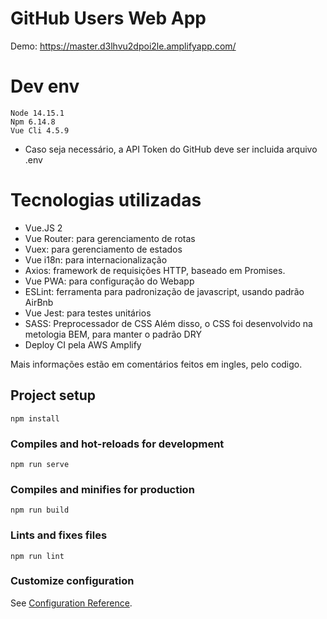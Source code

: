 # GitHub Users Web App

Demo: https://master.d3lhvu2dpoi2le.amplifyapp.com/
# Dev env
```
Node 14.15.1
Npm 6.14.8
Vue Cli 4.5.9

```
- Caso seja necessário, a API Token do GitHub deve ser incluida arquivo .env

# Tecnologias utilizadas
- Vue.JS 2
- Vue Router: para gerenciamento de rotas
- Vuex: para gerenciamento de estados
- Vue i18n: para internacionalização
- Axios: framework de requisições HTTP, baseado em Promises.
- Vue PWA: para configuração do Webapp
- ESLint: ferramenta para padronização de javascript, usando padrão AirBnb
- Vue Jest: para testes unitários
- SASS: Preprocessador de CSS
  Além disso, o CSS foi desenvolvido na metologia BEM, para manter o padrão DRY
- Deploy CI pela AWS Amplify

Mais informações estão em comentários feitos em ingles, pelo codigo.

## Project setup
```
npm install
```

### Compiles and hot-reloads for development
```
npm run serve
```

### Compiles and minifies for production
```
npm run build
```

### Lints and fixes files
```
npm run lint
```

### Customize configuration
See [Configuration Reference](https://cli.vuejs.org/config/).
